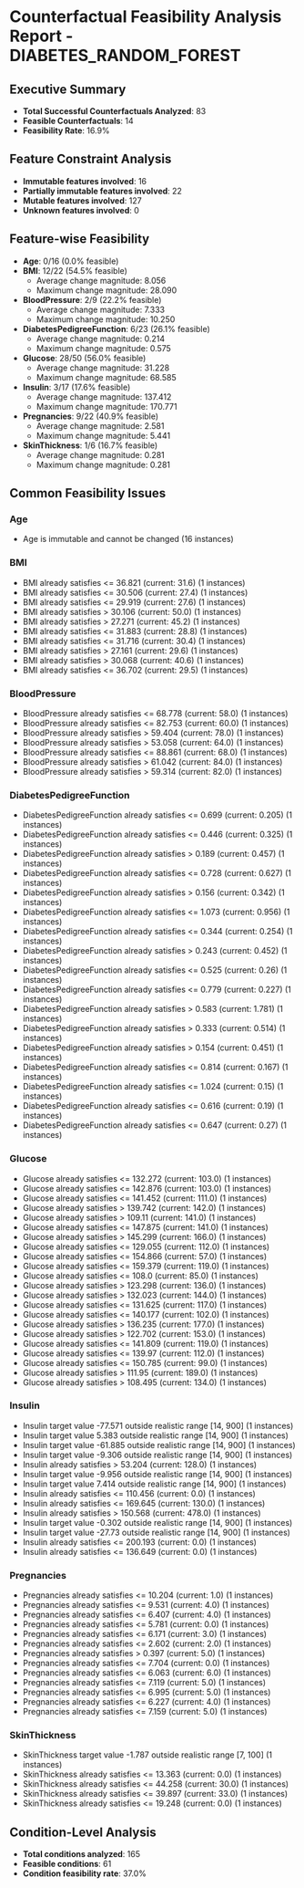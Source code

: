 # Counterfactual Feasibility Analysis Report - DIABETES_RANDOM_FOREST

## Executive Summary
- **Total Successful Counterfactuals Analyzed**: 83
- **Feasible Counterfactuals**: 14
- **Feasibility Rate**: 16.9%

## Feature Constraint Analysis
- **Immutable features involved**: 16
- **Partially immutable features involved**: 22
- **Mutable features involved**: 127
- **Unknown features involved**: 0

## Feature-wise Feasibility
- **Age**: 0/16 (0.0% feasible)
- **BMI**: 12/22 (54.5% feasible)
  - Average change magnitude: 8.056
  - Maximum change magnitude: 28.090
- **BloodPressure**: 2/9 (22.2% feasible)
  - Average change magnitude: 7.333
  - Maximum change magnitude: 10.250
- **DiabetesPedigreeFunction**: 6/23 (26.1% feasible)
  - Average change magnitude: 0.214
  - Maximum change magnitude: 0.575
- **Glucose**: 28/50 (56.0% feasible)
  - Average change magnitude: 31.228
  - Maximum change magnitude: 68.585
- **Insulin**: 3/17 (17.6% feasible)
  - Average change magnitude: 137.412
  - Maximum change magnitude: 170.771
- **Pregnancies**: 9/22 (40.9% feasible)
  - Average change magnitude: 2.581
  - Maximum change magnitude: 5.441
- **SkinThickness**: 1/6 (16.7% feasible)
  - Average change magnitude: 0.281
  - Maximum change magnitude: 0.281

## Common Feasibility Issues

### Age
- Age is immutable and cannot be changed (16 instances)

### BMI
- BMI already satisfies <= 36.821 (current: 31.6) (1 instances)
- BMI already satisfies <= 30.506 (current: 27.4) (1 instances)
- BMI already satisfies <= 29.919 (current: 27.6) (1 instances)
- BMI already satisfies > 30.106 (current: 50.0) (1 instances)
- BMI already satisfies > 27.271 (current: 45.2) (1 instances)
- BMI already satisfies <= 31.883 (current: 28.8) (1 instances)
- BMI already satisfies <= 31.716 (current: 30.4) (1 instances)
- BMI already satisfies > 27.161 (current: 29.6) (1 instances)
- BMI already satisfies > 30.068 (current: 40.6) (1 instances)
- BMI already satisfies <= 36.702 (current: 29.5) (1 instances)

### BloodPressure
- BloodPressure already satisfies <= 68.778 (current: 58.0) (1 instances)
- BloodPressure already satisfies <= 82.753 (current: 60.0) (1 instances)
- BloodPressure already satisfies > 59.404 (current: 78.0) (1 instances)
- BloodPressure already satisfies > 53.058 (current: 64.0) (1 instances)
- BloodPressure already satisfies <= 88.861 (current: 68.0) (1 instances)
- BloodPressure already satisfies > 61.042 (current: 84.0) (1 instances)
- BloodPressure already satisfies > 59.314 (current: 82.0) (1 instances)

### DiabetesPedigreeFunction
- DiabetesPedigreeFunction already satisfies <= 0.699 (current: 0.205) (1 instances)
- DiabetesPedigreeFunction already satisfies <= 0.446 (current: 0.325) (1 instances)
- DiabetesPedigreeFunction already satisfies > 0.189 (current: 0.457) (1 instances)
- DiabetesPedigreeFunction already satisfies <= 0.728 (current: 0.627) (1 instances)
- DiabetesPedigreeFunction already satisfies > 0.156 (current: 0.342) (1 instances)
- DiabetesPedigreeFunction already satisfies <= 1.073 (current: 0.956) (1 instances)
- DiabetesPedigreeFunction already satisfies <= 0.344 (current: 0.254) (1 instances)
- DiabetesPedigreeFunction already satisfies > 0.243 (current: 0.452) (1 instances)
- DiabetesPedigreeFunction already satisfies <= 0.525 (current: 0.26) (1 instances)
- DiabetesPedigreeFunction already satisfies <= 0.779 (current: 0.227) (1 instances)
- DiabetesPedigreeFunction already satisfies > 0.583 (current: 1.781) (1 instances)
- DiabetesPedigreeFunction already satisfies > 0.333 (current: 0.514) (1 instances)
- DiabetesPedigreeFunction already satisfies > 0.154 (current: 0.451) (1 instances)
- DiabetesPedigreeFunction already satisfies <= 0.814 (current: 0.167) (1 instances)
- DiabetesPedigreeFunction already satisfies <= 1.024 (current: 0.15) (1 instances)
- DiabetesPedigreeFunction already satisfies <= 0.616 (current: 0.19) (1 instances)
- DiabetesPedigreeFunction already satisfies <= 0.647 (current: 0.27) (1 instances)

### Glucose
- Glucose already satisfies <= 132.272 (current: 103.0) (1 instances)
- Glucose already satisfies <= 142.876 (current: 103.0) (1 instances)
- Glucose already satisfies <= 141.452 (current: 111.0) (1 instances)
- Glucose already satisfies > 139.742 (current: 142.0) (1 instances)
- Glucose already satisfies > 109.11 (current: 141.0) (1 instances)
- Glucose already satisfies <= 147.875 (current: 141.0) (1 instances)
- Glucose already satisfies > 145.299 (current: 166.0) (1 instances)
- Glucose already satisfies <= 129.055 (current: 112.0) (1 instances)
- Glucose already satisfies <= 154.866 (current: 57.0) (1 instances)
- Glucose already satisfies <= 159.379 (current: 119.0) (1 instances)
- Glucose already satisfies <= 108.0 (current: 85.0) (1 instances)
- Glucose already satisfies > 123.298 (current: 136.0) (1 instances)
- Glucose already satisfies > 132.023 (current: 144.0) (1 instances)
- Glucose already satisfies <= 131.625 (current: 117.0) (1 instances)
- Glucose already satisfies <= 140.177 (current: 102.0) (1 instances)
- Glucose already satisfies > 136.235 (current: 177.0) (1 instances)
- Glucose already satisfies > 122.702 (current: 153.0) (1 instances)
- Glucose already satisfies <= 141.809 (current: 119.0) (1 instances)
- Glucose already satisfies <= 139.97 (current: 112.0) (1 instances)
- Glucose already satisfies <= 150.785 (current: 99.0) (1 instances)
- Glucose already satisfies > 111.95 (current: 189.0) (1 instances)
- Glucose already satisfies > 108.495 (current: 134.0) (1 instances)

### Insulin
- Insulin target value -77.571 outside realistic range [14, 900] (1 instances)
- Insulin target value 5.383 outside realistic range [14, 900] (1 instances)
- Insulin target value -61.885 outside realistic range [14, 900] (1 instances)
- Insulin target value -9.306 outside realistic range [14, 900] (1 instances)
- Insulin already satisfies > 53.204 (current: 128.0) (1 instances)
- Insulin target value -9.956 outside realistic range [14, 900] (1 instances)
- Insulin target value 7.414 outside realistic range [14, 900] (1 instances)
- Insulin already satisfies <= 110.456 (current: 0.0) (1 instances)
- Insulin already satisfies <= 169.645 (current: 130.0) (1 instances)
- Insulin already satisfies > 150.568 (current: 478.0) (1 instances)
- Insulin target value -0.302 outside realistic range [14, 900] (1 instances)
- Insulin target value -27.73 outside realistic range [14, 900] (1 instances)
- Insulin already satisfies <= 200.193 (current: 0.0) (1 instances)
- Insulin already satisfies <= 136.649 (current: 0.0) (1 instances)

### Pregnancies
- Pregnancies already satisfies <= 10.204 (current: 1.0) (1 instances)
- Pregnancies already satisfies <= 9.531 (current: 4.0) (1 instances)
- Pregnancies already satisfies <= 6.407 (current: 4.0) (1 instances)
- Pregnancies already satisfies <= 5.781 (current: 0.0) (1 instances)
- Pregnancies already satisfies <= 6.171 (current: 3.0) (1 instances)
- Pregnancies already satisfies <= 2.602 (current: 2.0) (1 instances)
- Pregnancies already satisfies > 0.397 (current: 5.0) (1 instances)
- Pregnancies already satisfies <= 7.704 (current: 0.0) (1 instances)
- Pregnancies already satisfies <= 6.063 (current: 6.0) (1 instances)
- Pregnancies already satisfies <= 7.119 (current: 5.0) (1 instances)
- Pregnancies already satisfies <= 6.995 (current: 5.0) (1 instances)
- Pregnancies already satisfies <= 6.227 (current: 4.0) (1 instances)
- Pregnancies already satisfies <= 7.159 (current: 5.0) (1 instances)

### SkinThickness
- SkinThickness target value -1.787 outside realistic range [7, 100] (1 instances)
- SkinThickness already satisfies <= 13.363 (current: 0.0) (1 instances)
- SkinThickness already satisfies <= 44.258 (current: 30.0) (1 instances)
- SkinThickness already satisfies <= 39.897 (current: 33.0) (1 instances)
- SkinThickness already satisfies <= 19.248 (current: 0.0) (1 instances)

## Condition-Level Analysis
- **Total conditions analyzed**: 165
- **Feasible conditions**: 61
- **Condition feasibility rate**: 37.0%

